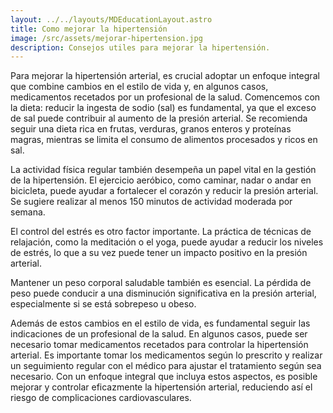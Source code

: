 ```yaml
---
layout: ../../layouts/MDEducationLayout.astro
title: Como mejorar la hipertensión
image: /src/assets/mejorar-hipertension.jpg
description: Consejos utiles para mejorar la hipertensión.
---
```


<div class="flex flex-col px-2 md:px-8">
<p class="text-lg text-zinc-900 leading-loose tracking-wide mb-6">
Para mejorar la hipertensión arterial, es crucial adoptar un enfoque integral que combine cambios en el estilo de vida y, en algunos casos, medicamentos recetados por un profesional de la salud. Comencemos con la dieta: reducir la ingesta de sodio (sal) es fundamental, ya que el exceso de sal puede contribuir al aumento de la presión arterial. Se recomienda seguir una dieta rica en frutas, verduras, granos enteros y proteínas magras, mientras se limita el consumo de alimentos procesados y ricos en sal.
</p>
<p class="text-lg text-zinc-900 leading-loose tracking-wide mb-6">
La actividad física regular también desempeña un papel vital en la gestión de la hipertensión. El ejercicio aeróbico, como caminar, nadar o andar en bicicleta, puede ayudar a fortalecer el corazón y reducir la presión arterial. Se sugiere realizar al menos 150 minutos de actividad moderada por semana.
</p>
<p class="text-lg text-zinc-900 leading-loose tracking-wide mb-6">
El control del estrés es otro factor importante. La práctica de técnicas de relajación, como la meditación o el yoga, puede ayudar a reducir los niveles de estrés, lo que a su vez puede tener un impacto positivo en la presión arterial.
</p>
<p class="text-lg text-zinc-900 leading-loose tracking-wide mb-6">
Mantener un peso corporal saludable también es esencial. La pérdida de peso puede conducir a una disminución significativa en la presión arterial, especialmente si se está sobrepeso u obeso.
</p>
<p class="text-lg text-zinc-900 leading-loose tracking-wide mb-6 ">
Además de estos cambios en el estilo de vida, es fundamental seguir las indicaciones de un profesional de la salud. En algunos casos, puede ser necesario tomar medicamentos recetados para controlar la hipertensión arterial. Es importante tomar los medicamentos según lo prescrito y realizar un seguimiento regular con el médico para ajustar el tratamiento según sea necesario. Con un enfoque integral que incluya estos aspectos, es posible mejorar y controlar eficazmente la hipertensión arterial, reduciendo así el riesgo de complicaciones cardiovasculares.
</p>
</div>
